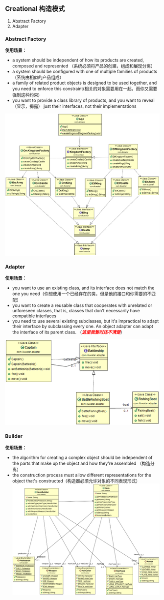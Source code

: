 ## Creational 构造模式

1. Abstract Factory
2. Adapter






### Abstract Factory

**使用场景：**

- a system should be independent of how its products are created, composed and represented  （系统必须将产品的创建，组成和展现分离）
- a system should be configured with one of multiple families of products  （系统由相似的产品组成）
- a family of related product objects is designed to be used together, and you need to enforce this constraint(相关的对象需要用在一起，而你又需要强制这种约束)
- you want to provide a class library of products, and you want to reveal（显示，揭露） just their interfaces, not their implementations

![抽象工程模式UML图](./pictures/abstract-factory_1.png)


### Adapter
**使用场景：**

- you want to use an existing class, and its interface does not match the one you need（你想使用一个已经存在的类，但是他的接口和你需要的不匹配）
- you want to create a reusable class that cooperates with unrelated or unforeseen classes, that is, classes that don't necessarily have compatible interfaces
- you need to use several existing subclasses, but it's impractical to adapt their interface by subclassing every one. An object adapter can adapt the interface of its parent class. （***<font color="red">这里我暂时还不清楚</font>***）

![Adapter](./pictures/adapter.png)



### Builder

**使用场景：**

* the algorithm for creating a complex object should be independent of the parts that make up the object and how they're assembled  （构造分离）
* the construction process must allow different representations for the object that's constructed（构造器必须允许对象的不同表现形式）
![Builder](./pictures/builder_1.png)
